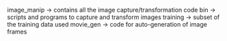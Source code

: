 image_manip -> contains all the image capture/transformation code
bin 	    -> scripts and programs to capture and transform images
training    -> subset of the training data used
movie_gen   -> code for auto-generation of image frames


